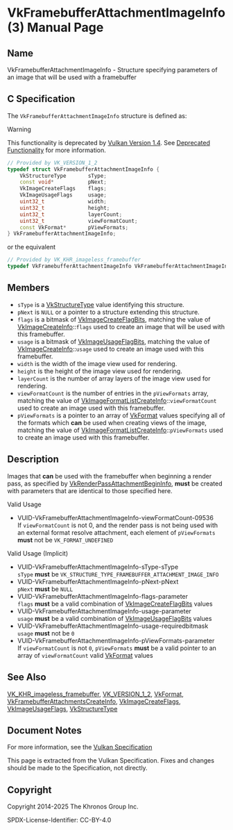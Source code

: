 # VkFramebufferAttachmentImageInfo(3) Manual Page

## Name

VkFramebufferAttachmentImageInfo - Structure specifying parameters of an image that will be used with a framebuffer



## [](#_c_specification)C Specification

The `VkFramebufferAttachmentImageInfo` structure is defined as:

Warning

This functionality is deprecated by [Vulkan Version 1.4](#versions-1.4). See [Deprecated Functionality](#deprecation-dynamicrendering) for more information.

```c++
// Provided by VK_VERSION_1_2
typedef struct VkFramebufferAttachmentImageInfo {
    VkStructureType       sType;
    const void*           pNext;
    VkImageCreateFlags    flags;
    VkImageUsageFlags     usage;
    uint32_t              width;
    uint32_t              height;
    uint32_t              layerCount;
    uint32_t              viewFormatCount;
    const VkFormat*       pViewFormats;
} VkFramebufferAttachmentImageInfo;
```

or the equivalent

```c++
// Provided by VK_KHR_imageless_framebuffer
typedef VkFramebufferAttachmentImageInfo VkFramebufferAttachmentImageInfoKHR;
```

## [](#_members)Members

- `sType` is a [VkStructureType](https://registry.khronos.org/vulkan/specs/latest/man/html/VkStructureType.html) value identifying this structure.
- `pNext` is `NULL` or a pointer to a structure extending this structure.
- `flags` is a bitmask of [VkImageCreateFlagBits](https://registry.khronos.org/vulkan/specs/latest/man/html/VkImageCreateFlagBits.html), matching the value of [VkImageCreateInfo](https://registry.khronos.org/vulkan/specs/latest/man/html/VkImageCreateInfo.html)::`flags` used to create an image that will be used with this framebuffer.
- `usage` is a bitmask of [VkImageUsageFlagBits](https://registry.khronos.org/vulkan/specs/latest/man/html/VkImageUsageFlagBits.html), matching the value of [VkImageCreateInfo](https://registry.khronos.org/vulkan/specs/latest/man/html/VkImageCreateInfo.html)::`usage` used to create an image used with this framebuffer.
- `width` is the width of the image view used for rendering.
- `height` is the height of the image view used for rendering.
- `layerCount` is the number of array layers of the image view used for rendering.
- `viewFormatCount` is the number of entries in the `pViewFormats` array, matching the value of [VkImageFormatListCreateInfo](https://registry.khronos.org/vulkan/specs/latest/man/html/VkImageFormatListCreateInfo.html)::`viewFormatCount` used to create an image used with this framebuffer.
- `pViewFormats` is a pointer to an array of [VkFormat](https://registry.khronos.org/vulkan/specs/latest/man/html/VkFormat.html) values specifying all of the formats which **can** be used when creating views of the image, matching the value of [VkImageFormatListCreateInfo](https://registry.khronos.org/vulkan/specs/latest/man/html/VkImageFormatListCreateInfo.html)::`pViewFormats` used to create an image used with this framebuffer.

## [](#_description)Description

Images that **can** be used with the framebuffer when beginning a render pass, as specified by [VkRenderPassAttachmentBeginInfo](https://registry.khronos.org/vulkan/specs/latest/man/html/VkRenderPassAttachmentBeginInfo.html), **must** be created with parameters that are identical to those specified here.

Valid Usage

- [](#VUID-VkFramebufferAttachmentImageInfo-viewFormatCount-09536)VUID-VkFramebufferAttachmentImageInfo-viewFormatCount-09536  
  If `viewFormatCount` is not 0, and the render pass is not being used with an external format resolve attachment, each element of `pViewFormats` **must** not be `VK_FORMAT_UNDEFINED`

Valid Usage (Implicit)

- [](#VUID-VkFramebufferAttachmentImageInfo-sType-sType)VUID-VkFramebufferAttachmentImageInfo-sType-sType  
  `sType` **must** be `VK_STRUCTURE_TYPE_FRAMEBUFFER_ATTACHMENT_IMAGE_INFO`
- [](#VUID-VkFramebufferAttachmentImageInfo-pNext-pNext)VUID-VkFramebufferAttachmentImageInfo-pNext-pNext  
  `pNext` **must** be `NULL`
- [](#VUID-VkFramebufferAttachmentImageInfo-flags-parameter)VUID-VkFramebufferAttachmentImageInfo-flags-parameter  
  `flags` **must** be a valid combination of [VkImageCreateFlagBits](https://registry.khronos.org/vulkan/specs/latest/man/html/VkImageCreateFlagBits.html) values
- [](#VUID-VkFramebufferAttachmentImageInfo-usage-parameter)VUID-VkFramebufferAttachmentImageInfo-usage-parameter  
  `usage` **must** be a valid combination of [VkImageUsageFlagBits](https://registry.khronos.org/vulkan/specs/latest/man/html/VkImageUsageFlagBits.html) values
- [](#VUID-VkFramebufferAttachmentImageInfo-usage-requiredbitmask)VUID-VkFramebufferAttachmentImageInfo-usage-requiredbitmask  
  `usage` **must** not be `0`
- [](#VUID-VkFramebufferAttachmentImageInfo-pViewFormats-parameter)VUID-VkFramebufferAttachmentImageInfo-pViewFormats-parameter  
  If `viewFormatCount` is not `0`, `pViewFormats` **must** be a valid pointer to an array of `viewFormatCount` valid [VkFormat](https://registry.khronos.org/vulkan/specs/latest/man/html/VkFormat.html) values

## [](#_see_also)See Also

[VK\_KHR\_imageless\_framebuffer](https://registry.khronos.org/vulkan/specs/latest/man/html/VK_KHR_imageless_framebuffer.html), [VK\_VERSION\_1\_2](https://registry.khronos.org/vulkan/specs/latest/man/html/VK_VERSION_1_2.html), [VkFormat](https://registry.khronos.org/vulkan/specs/latest/man/html/VkFormat.html), [VkFramebufferAttachmentsCreateInfo](https://registry.khronos.org/vulkan/specs/latest/man/html/VkFramebufferAttachmentsCreateInfo.html), [VkImageCreateFlags](https://registry.khronos.org/vulkan/specs/latest/man/html/VkImageCreateFlags.html), [VkImageUsageFlags](https://registry.khronos.org/vulkan/specs/latest/man/html/VkImageUsageFlags.html), [VkStructureType](https://registry.khronos.org/vulkan/specs/latest/man/html/VkStructureType.html)

## [](#_document_notes)Document Notes

For more information, see the [Vulkan Specification](https://registry.khronos.org/vulkan/specs/latest/html/vkspec.html#VkFramebufferAttachmentImageInfo)

This page is extracted from the Vulkan Specification. Fixes and changes should be made to the Specification, not directly.

## [](#_copyright)Copyright

Copyright 2014-2025 The Khronos Group Inc.

SPDX-License-Identifier: CC-BY-4.0